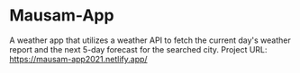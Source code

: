 # Mausam-App
A weather app that utilizes a weather API to fetch the current day's weather report and the next 5-day forecast for the searched city.
Project URL: https://mausam-app2021.netlify.app/
